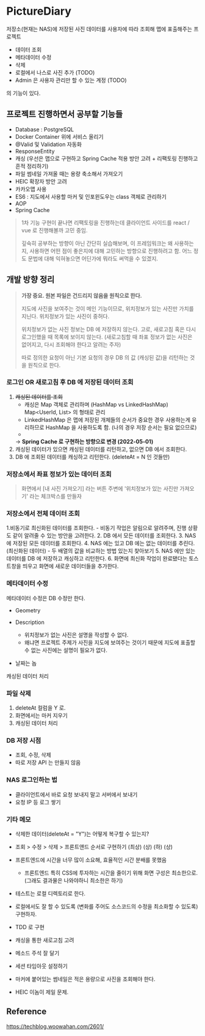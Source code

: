 # PictureDiary

저장소(현재는 NAS)에 저장된 사진 데이터를 사용자에 따라 조회해 맵에 표출해주는 프로젝트

- 데이터 조회
- 메타데이터 수정
- 삭제
- 로컬에서 나스로 사진 추가 (TODO)
- Admin 은 사용자 관리만 할 수 있는 계정 (TODO)

의 기능이 있다.

## 프로젝트 진행하면서 공부할 기능들

- Database : PostgreSQL
- Docker Container 위에 서비스 올리기
- @Valid 및 Validation 자동화
- ResponseEntity
- 캐싱 (우선은 맵으로 구현하고 Spring Cache 적용 방안 고려 + 리팩토링 진행하고 흔적 정리하기)
- 파일 썸네일 가져올 때는 용량 축소해서 가져오기
- HEIC 확장자 방안 고려
- 카카오맵 사용
- ES6 : 지도에서 사용할 마커 및 인포윈도우는 class 객체로 관리하기 
- AOP
- Spring Cache
> 1차 기능 구현이 끝나면 리팩토링을 진행하는데 클라이언트 사이드를 react / vue 로 진행해볼까 고민 중임.
> 
> 깊숙히 공부하는 방향이 아닌 간단히 실습해보며, 이 프레임워크는 왜 사용하는지, 사용하면 어떤 점이 좋은지에 대해 
> 고민하는 방향으로 진행하려고 함. 어느 정도 문법에 대해 익혀놓으면 어딘가에 뭐라도 써먹을 수 있겠지.

## 개발 방향 정리

> **가장 중요. 원본 파일은 건드리지 않음을 원칙으로 한다.**
> 
> 지도에 사진을 보여주는 것이 메인 기능이므로, 위치정보가 있는 사진만 가치를 지닌다.
> 위치정보가 있는 사진이 중허다.
>
> 위치정보가 없는 사진 정보는 DB 에 저장하지 않는다.
> 고로, 새로고침 혹은 다시 로그인했을 때 목록에 보이지 않는다.
>   (새로고침할 때 좌표 정보가 없는 사진은 없어지고, 다시 조회해야 한다고 알려는 주자)
> 
> 따로 정의한 요청이 아닌 기본 요청의 경우 DB 의 값 (캐싱된 값)을 리턴하는 것을 원칙으로 한다.

### 로그인 OR 새로고침 후 DB 에 저장된 데이터 조회

1. ~~캐싱된 데이터를 조회~~
   - 캐싱은 Map 객체로 관리하며 (HashMap vs LinkedHashMap) Map<UserId, List<PictureDto>> 의 형태로 관리
   - LinkedHashMap 은 맵에 저장된 개체들의 순서가 중요한 경우 사용하는게 유리하므로 HashMap 을 사용하도록 함.
     (나의 경우 저장 순서는 필요 없으므로)
   - 
   -> **Spring Cache 로 구현하는 방향으로 변경 (2022-05-01)**  
2. 캐싱된 데이터가 있으면 캐싱된 데이터를 리턴하고, 없으면 DB 에서 조회한다.
3. DB 에 조회된 데이터를 캐싱하고 리턴한다. (deleteAt = N 인 것들만)


### 저장소에서 좌표 정보가 있는 데이터 조회

> 화면에서 [내 사진 가져오기] 라는 버튼 주변에 '위치정보가 있는 사진만 가져오기' 라는 체크박스를 만들자

### 저장소에서 전체 데이터 조회

1.비동기로 최신화된 데이터를 조회한다.
    - 비동기 작업은 알림으로 알려주며, 진행 상황도 같이 알려줄 수 있는 방안을 고려한다.
2. DB 에서 모든 데이터를 조회한다.
3. NAS 에 저장된 모든 데이터를 조회한다.
4. NAS 에는 있고 DB 에는 없는 데이터를 추린다. (최신화된 데이터)
    - 두 배열의 값을 비교하는 방법 있는지 찾아보기
5. NAS 에만 있는 데이터를 DB 에 저장하고 캐싱하고 리턴한다.
6. 화면에 최신화 작업이 완료됐다는 토스트창을 띄우고 화면에 새로운 데이터들을 추가한다.

### 메타데이터 수정

메타데이터 수정은 DB 수정만 한다.
- Geometry

- Description
  - 위치정보가 없는 사진은 설명을 작성할 수 없다.
  - 왜냐면 프로젝트 주제가 사진을 지도에 보여주는 것이기 때문에 지도에 표출할 수 없는 사진에는 설명이 필요가 없다.
  
- 날짜는 놉

캐싱된 데이터 처리

### 파일 삭제

1. deleteAt 컬럼을 Y 로.
2. 화면에서는 마커 지우기
3. 캐싱된 데이터 처리

### DB 저장 시점

- 조회, 수정, 삭제
- 따로 저장 API 는 만들지 않음

### NAS 로그인하는 법
- 클라이언트에서 바로 요청 보내지 말고 서버에서 보내기
- 요청 IP 등 로그 쌓기


### 기타 메모

- 삭제한 데이터(deleteAt = "Y")는 어떻게 복구할 수 있는지?
- 조회 > 수정 > 삭제 > 프론트앤드 순서로 구현하기
  (최상) (상)  (하)     (상)

- 프론트엔드에 시간을 너무 많이 소요해, 효율적인 시간 분배를 못했음
  - 프론트엔드 특히 CSS에 투자하는 시간을 줄이기 위해 화면 구성은 최소한으로.
    (그래도 결과물은 나와야하니 최소한은 하기)

- 테스트는 로컬 디렉토리로 한다.
- 로컬에서도 잘 할 수 있도록 (변화를 주어도 소스코드의 수정을 최소화할 수 있도록) 구현하자.
- TDD 로 구현

- 캐싱을 통한 새로고침 고려
- 메소드 주석 잘 달기
- 세션 타임아웃 설정하기
- 마커에 붙어있는 썸네일은 적은 용량으로 사진을 조회해야 한다.
- HEIC 이놈이 제일 문제.



## Reference

https://techblog.woowahan.com/2601/

